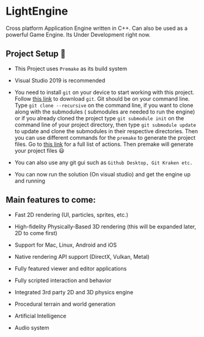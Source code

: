 
# LightEngine

Cross platform Application Engine written in C++. Can also be used as a powerful Game Engine. Its Under Development right now.<br/>

## Project Setup :wrench:

- This Project uses `Premake` as its build system<br/>

- Visual Studio 2019 is recommended<br/>

- You need to install `git` on your device to start working with this project. Follow [this link](https://git-scm.com/downloads) to download `git`. Git should be on your command line. Type `git clone --recursive` on the command line, if you want to clone along with the submodules ( submodules are needed to run the engine) or if you already cloned the project type `git submodule init` on the command line of your project directory, then type `git submodule update` to update and clone the submodules in their respective directories. Then you can use different commands for the `premake` to generate the project files. Go to [this link](https://github.com/premake/premake-core/wiki/Using-Premake) for a full list of actions. Then premake will generate your project files :smiley:<br/>
- You can also use any git gui such as `Github Desktop, Git Kraken etc.`<br/>

- You can now run the solution (On visual studio) and get the engine up and running<br/>

## Main features to come:

- Fast 2D rendering (UI, particles, sprites, etc.)

- High-fidelity Physically-Based 3D rendering (this will be expanded   later, 2D to come first)

- Support for Mac, Linux, Android and iOS

- Native rendering API support (DirectX, Vulkan, Metal)

- Fully featured viewer and editor applications

- Fully scripted interaction and behavior

- Integrated 3rd party 2D and 3D physics engine

- Procedural terrain and world generation

- Artificial Intelligence

- Audio system